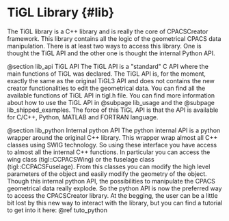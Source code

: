 TiGL Library {#lib}
============

The TiGL library is a C++ library and is really the core of CPACSCreator framework. This library contains all
the logic of the geometrical CPACS data manipulation. There is at least two ways to access this library. One is thought the TiGL API and the other one is thought the internal Python API. 

@section lib_api TiGL API
The TiGL API is a "standard" C API where the main functions of TiGL was declared. 
The TiGL API is, for the moment, exactly the same as the original TiGL3 API and does not 
contains the new creator functionalities to edit the geometrical data.
You can find all the available functions of TiGL API in tigl.h file. 
You can find more information about how to use the TiGL API in @subpage lib_usage and the @subpage lib_shipped_examples. 
The force of this TiGL API is that the API is available for C/C++, Python, MATLAB and FORTRAN language.


@section lib_python Internal python API
The python internal API is a python wrapper around the original C++ library. 
This wrapper wrap almost all C++ classes using SWIG technology. 
So using these interface you have access to almost all the internal C++ functions. 
In particular you can access the wing class (tigl::CCPACSWing) or the fuselage class (tigl::CCPACSFuselage).
From this classes you can modify the high level parameters of the object and easily modify the geometry of the object. 
Though this internal python API, the possibilities to manipulate the CPACS geometrical data really explode. 
So the python API is now the preferred way to access the CPACSCreator library. At the begging, the user can be a little 
bit lost by this new way to interact with the library, but you can find a tutorial to get into it here: @ref tuto_python 
           
    